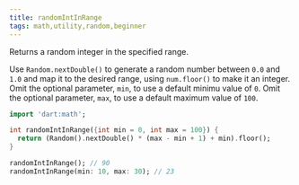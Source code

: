 ```yaml
---
title: randomIntInRange
tags: math,utility,random,beginner
---
```


Returns a random integer in the specified range.

Use `Random.nextDouble()` to generate a random number between `0.0` and `1.0` and map it to the desired range, using `num.floor()` to make it an integer.
Omit the optional parameter, `min`, to use a default minimu value of `0`.
Omit the optional parameter, `max`, to use a default maximum value of `100`.

```dart
import 'dart:math';

int randomIntInRange({int min = 0, int max = 100}) {
  return (Random().nextDouble() * (max - min + 1) + min).floor();
}
```

```dart
randomIntInRange(); // 90
randomIntInRange(min: 10, max: 30); // 23
```

